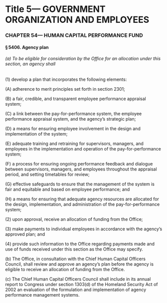 
# Title 5— GOVERNMENT ORGANIZATION AND EMPLOYEES
### CHAPTER 54— HUMAN CAPITAL PERFORMANCE FUND
#### § 5406. Agency plan
###### (a) To be eligible for consideration by the Office for an allocation under this section, an agency shall

(1) develop a plan that incorporates the following elements:

(A) adherence to merit principles set forth in section 2301;

(B) a fair, credible, and transparent employee performance appraisal system;

(C) a link between the pay-for-performance system, the employee performance appraisal system, and the agency’s strategic plan;

(D) a means for ensuring employee involvement in the design and implementation of the system;

(E) adequate training and retraining for supervisors, managers, and employees in the implementation and operation of the pay-for-performance system;

(F) a process for ensuring ongoing performance feedback and dialogue between supervisors, managers, and employees throughout the appraisal period, and setting timetables for review;

(G) effective safeguards to ensure that the management of the system is fair and equitable and based on employee performance; and

(H) a means for ensuring that adequate agency resources are allocated for the design, implementation, and administration of the pay-for-performance system;

(2) upon approval, receive an allocation of funding from the Office;

(3) make payments to individual employees in accordance with the agency’s approved plan; and

(4) provide such information to the Office regarding payments made and use of funds received under this section as the Office may specify.

(b) The Office, in consultation with the Chief Human Capital Officers Council, shall review and approve an agency’s plan before the agency is eligible to receive an allocation of funding from the Office.

(c) The Chief Human Capital Officers Council shall include in its annual report to Congress under section 1303(d) of the Homeland Security Act of 2002 an evaluation of the formulation and implementation of agency performance management systems.
